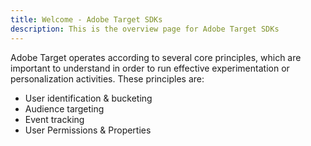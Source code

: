 ```yaml
---
title: Welcome - Adobe Target SDKs
description: This is the overview page for Adobe Target SDKs
---
```


Adobe Target operates according to several core principles, which are important to understand in order to run effective experimentation or personalization activities. These principles are:

* User identification & bucketing
* Audience targeting
* Event tracking
* User Permissions & Properties
